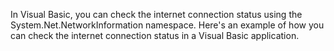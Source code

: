 In Visual Basic, you can check the internet connection status using the System.Net.NetworkInformation namespace. Here's an example of how you can check the internet connection status in a Visual Basic application.